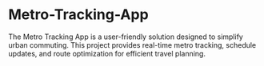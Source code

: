 # Metro-Tracking-App
The Metro Tracking App is a user-friendly solution designed to simplify urban commuting. This project provides real-time metro tracking, schedule updates, and route optimization for efficient travel planning.
